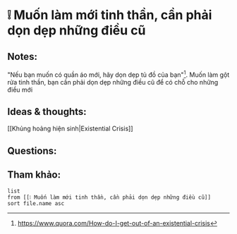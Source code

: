 # ❕ Muốn làm mới tinh thần, cần phải dọn dẹp những điều cũ

## Notes:
"Nếu bạn muốn có quần áo mới, hãy dọn dẹp tủ đồ của bạn"[^1].
Muốn làm gột rửa tinh thần, bạn cần phải dọn dẹp những điều cũ để có chỗ cho những điều mới

## Ideas & thoughts:
[[Khủng hoảng hiện sinh|Existential Crisis]]

## Questions:


## Tham khảo:
```dataview
list
from [[❕ Muốn làm mới tinh thần, cần phải dọn dẹp những điều cũ]]
sort file.name asc
```

[^1]:https://www.quora.com/How-do-I-get-out-of-an-existential-crisis